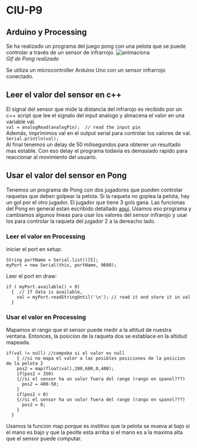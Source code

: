 # CIU-P9
## Arduino y Processing

Se ha realizado un programa del juego pong con una pelota que se puede controlar a través de un sensor de infrarrojo.
![animaciona](https://user-images.githubusercontent.com/44921828/163979163-a0b311b8-9ac8-4dad-b47a-adf06db1e556.gif)  <br/>
*Gif de Pong realizado*


Se utiliza un microcontroller Arduino Uno con un sensor infrarrojo conectado.

## Leer el valor del sensor en c++
El signal del sensor que mide la distancia del infrarojo es recibido por un c++ script que lee el signalo del input analogo y almacena el valor en una variable val.<br/>
``` val = analogRead(analogPin);  // read the input pin ``` <br/>
  Además, imprimimos val en el output serial para controlar los valores de val. <br/>
``` Serial.println(val); ```  <br/>
Al final tenemos un delay de 50 milisegundos para obtener un resultado mas estable. Con eso delay el programa todavia es demasiado rapido para reaccionar al movimiento del usuario.

## Usar el valor del sensor en Pong
Tenemos un programa de Pong con dos jugadores que pueden controlar raquetas que deben golpear la pelota.
Si la raqueta no goplea la pelota, hay un gol por el otro jugador. El jugador que tiene 3 gols gana.
Las funcionas del Pong en general estan escribido detallado [aqui](https://github.com/marco-nh/CIU-Practica-1).
Usamos eso programa y cambiamos algunos lineas para usar los valores del sensor infrarojo y usar los para controlar la raqueta del jugador 2 a la dereacho lado.

### Leer el valor en Processing
iniciar el port en setup: <br/>
```
String portName = Serial.list()[5]; 
myPort = new Serial(this, portName, 9600); 
```

Leer el port en draw: <br/>
``` 
if ( myPort.available() > 0)
  {  // If data is available,
    val = myPort.readStringUntil('\n'); // read it and store it in val 
  }
``` 
    
### Usar el valor en Processing
Mapamos el rango que el sensor puede medir a la altitud de nuestra ventana. Entonces, la posicion de la raqueta dos se establace en la altidud mapeada.
``` 
if(val != null) //compoba si el valor es null
    { //si no mapa el valor a las posibles posiciones de la posicion de la pelota 2
    pos2 = map(float(val),200,600,0,400);
    if(pos2 > 350)
    {//si el sensor ha un valor fuera del range (rango en spanol???)
      pos2 = 400-50;
    }
    if(pos2 < 0)
    {//si el sensor ha un valor fuera del range (rango en spanol???)
      pos2 = 0;
    }
  } 
``` 


Usamos la funcion map porque es institivo que la pelota se mueva al bajo si el mano es bajo y que la peolte esta arriba si el mano es a la maxima alta que el sensor puede computar.
